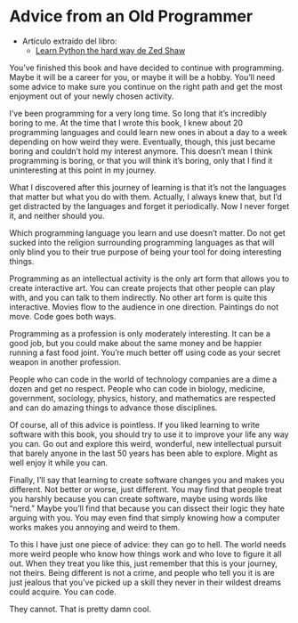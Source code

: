 Advice from an Old Programmer
=============================

- Artículo extraído del libro:
  - [Learn Python the hard way de Zed Shaw](https://learnpythonthehardway.org/python3/)

You’ve finished this book and have decided to continue with programming. Maybe
it will be a career for you, or maybe it will be a hobby. You’ll need some
advice to make sure you continue on the right path and get the most enjoyment
out of your newly chosen activity.

I’ve been programming for a very long time. So long that it’s incredibly boring
to me. At the time that I wrote this book, I knew about 20 programming
languages and could learn new ones in about a day to a week depending on how
weird they were. Eventually, though, this just became boring and couldn’t hold
my interest anymore. This doesn’t mean I think programming is boring, or that
you will think it’s boring, only that I find it uninteresting at this point in
my journey.

What I discovered after this journey of learning is that it’s not the languages
that matter but what you do with them. Actually, I always knew that, but I’d
get distracted by the languages and forget it periodically.  Now I never forget
it, and neither should you.

Which programming language you learn and use doesn’t matter. Do not get sucked
into the religion surrounding programming languages as that will only blind you
to their true purpose of being your tool for doing interesting things.

Programming as an intellectual activity is the only art form that allows you to
create interactive art. You can create projects that other people can play
with, and you can talk to them indirectly. No other art form is quite this
interactive. Movies flow to the audience in one direction. Paintings do not
move. Code goes both ways.

Programming as a profession is only moderately interesting. It can be a good
job, but you could make about the same money and be happier running a fast food
joint. You’re much better off using code as your secret weapon in another
profession.

People who can code in the world of technology companies are a dime a dozen and
get no respect.  People who can code in biology, medicine, government,
sociology, physics, history, and mathematics are respected and can do
amazing things to advance those disciplines.

Of course, all of this advice is pointless. If you liked learning to write
software with this book, you should try to use it to improve your life any way
you can. Go out and explore this weird, wonderful, new intellectual pursuit
that barely anyone in the last 50 years has been able to explore. Might as well
enjoy it while you can.

Finally, I’ll say that learning to create software changes you and makes you
different. Not better or worse, just different. You may find that people treat
you harshly because you can create software, maybe using words like “nerd.”
Maybe you’ll find that because you can dissect their logic they hate arguing
with you. You may even find that simply knowing how a computer works makes you
annoying and weird to them.

To this I have just one piece of advice: they can go to hell. The world needs
more weird people who know how things work and who love to figure it all out.
When they treat you like this, just remember that this is your journey, not
theirs. Being different is not a crime, and people who tell you it is are just
jealous that you’ve picked up a skill they never in their wildest dreams could
acquire.  You can code.

They cannot. That is pretty damn cool.
